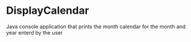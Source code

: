 # DisplayCalendar
Java console application that prints the month calendar for the month and year enterd by the user
